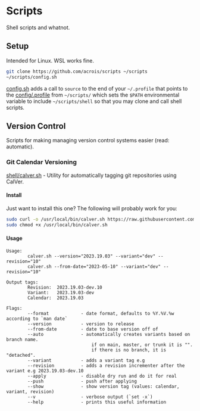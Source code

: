 # Scripts

Shell scripts and whatnot.

## Setup

Intended for Linux. WSL works fine.

```sh
git clone https://github.com/acrois/scripts ~/scripts
~/scripts/config.sh
```

[config.sh](./config.sh) adds a call to `source` to the end of your `~/.profile` that points to the [config/.profile](./config/.profile) from `~/scripts/` which sets the `$PATH` environmental variable to include `~/scripts/shell` so that you may clone and call shell scripts.

## Version Control

Scripts for making managing version control systems easier (read: automatic).

### Git Calendar Versioning

[shell/calver.sh](./shell/calver.sh) - Utility for automatically tagging git repositories using CalVer.

#### Install

Just want to install this one? The following will probably work for you:

```sh
sudo curl -o /usr/local/bin/calver.sh https://raw.githubusercontent.com/acrois/scripts/HEAD/shell/calver.sh
sudo chmod +x /usr/local/bin/calver.sh
```

#### Usage

```
Usage:
        calver.sh --version="2023.19.03" --variant="dev" --revision="10"
        calver.sh --from-date="2023-05-10" --variant="dev" --revision="10"

Output tags:
        Revision:  2023.19.03-dev.10
        Variant:   2023.19.03-dev
        Calendar:  2023.19.03

Flags:
        --format            - date format, defaults to %Y.%V.%w according to `man date`
        --version           - version to release
        --from-date         - date to base version off of
        --auto              - automatically creates variants based on branch name.
                                if on main, master, or trunk it is "".
                                if there is no branch, it is "detached".
        --variant           - adds a variant tag e.g
        --revision          - adds a revision incrementer after the variant e.g 2023.19.03-dev.10
        --apply             - disable dry run and do it for real
        --push              - push after applying
        --show              - show version tag (values: calendar, variant, revision)
        --v                 - verbose output (`set -x`)
        --help              - prints this useful information
```
